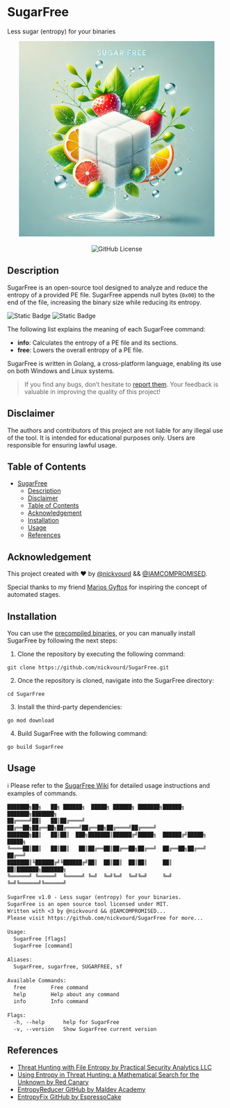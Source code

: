 # SugarFree

Less sugar (entropy) for your binaries

<p align="center">
  <img width="450" height="450" src="/Pictures/Logo.png"><br /><br />
  <img alt="GitHub License" src="https://img.shields.io/github/license/nickvourd/SugarFree?style=social&logo=GitHub&logoColor=purple">
  <!--<img alt="GitHub Repo stars" src="https://img.shields.io/github/stars/nickvourd/SugarFree?logoColor=yellow"><br />
  <img alt="GitHub forks" src="https://img.shields.io/github/forks/nickvourd/SugarFree?logoColor=red">
  <img alt="GitHub watchers" src="https://img.shields.io/github/watchers/nickvourd/SugarFree?logoColor=blue">
  <img alt="GitHub contributors" src="https://img.shields.io/github/contributors/nickvourd/SugarFree?style=social&logo=GitHub&logoColor=green">-->
</p>

## Description

SugarFree is an open-source tool designed to analyze and reduce the entropy of a provided PE file. SugarFree appends null bytes (`0x00`) to the end of the file, increasing the binary size while reducing its entropy.

![Static Badge](https://img.shields.io/badge/Go-lang-cyan?style=flat&logoSize=auto)
![Static Badge](https://img.shields.io/badge/Version-1.0%20(Zero%20Calories)-red?link=https%3A%2F%2Fgithub.com%2Fnickvourd%2FSugarFree%2Freleases")

The following list explains the meaning of each SugarFree command:

- **info**: Calculates the entropy of a PE file and its sections.
- **free**: Lowers the overall entropy of a PE file.

SugarFree is written in Golang, a cross-platform language, enabling its use on both Windows and Linux systems.

> If you find any bugs, don’t hesitate to [report them](https://github.com/nickvourd/SugarFree/issues). Your feedback is valuable in improving the quality of this project!

## Disclaimer

The authors and contributors of this project are not liable for any illegal use of the tool. It is intended for educational purposes only. Users are responsible for ensuring lawful usage.

## Table of Contents
- [SugarFree](#sugarfree)
  - [Description](#description)
  - [Disclaimer](#disclaimer)
  - [Table of Contents](#table-of-contents)
  - [Acknowledgement](#acknowledgement)
  - [Installation](#installation)
  - [Usage](#usage)
  - [References](#references)

## Acknowledgement

This project created with :heart: by [@nickvourd](https://x.com/nickvourd) && [@IAMCOMPROMISED](https://x.com/IAMCOMPROMISED).

Special thanks to my friend [Marios Gyftos](https://www.linkedin.com/in/marios-gyftos-a6b62122/) for inspiring the concept of automated stages.

## Installation

You can use the [precompiled binaries](https://github.com/nickvourd/SugarFree/releases), or you can manually install SugarFree by following the next steps:

1) Clone the repository by executing the following command:

```
git clone https://github.com/nickvourd/SugarFree.git
```

2) Once the repository is cloned, navigate into the SugarFree directory:

```
cd SugarFree
```

3) Install the third-party dependencies:

```
go mod download
```

4) Build SugarFree with the following command:

```
go build SugarFree
```

## Usage

:information_source: Please refer to the [SugarFree Wiki](https://github.com/nickvourd/SugarFree/wiki) for detailed usage instructions and examples of commands.

```
███████╗██╗   ██╗ ██████╗  █████╗ ██████╗ ███████╗██████╗ ███████╗███████╗
██╔════╝██║   ██║██╔════╝ ██╔══██╗██╔══██╗██╔════╝██╔══██╗██╔════╝██╔════╝
███████╗██║   ██║██║  ███╗███████║██████╔╝█████╗  ██████╔╝█████╗  █████╗  
╚════██║██║   ██║██║   ██║██╔══██║██╔══██╗██╔══╝  ██╔══██╗██╔══╝  ██╔══╝  
███████║╚██████╔╝╚██████╔╝██║  ██║██║  ██║██║     ██║  ██║███████╗███████╗
╚══════╝ ╚═════╝  ╚═════╝ ╚═╝  ╚═╝╚═╝  ╚═╝╚═╝     ╚═╝  ╚═╝╚══════╝╚══════╝                                                        

SugarFree v1.0 - Less sugar (entropy) for your binaries.
SugarFree is an open source tool licensed under MIT.
Written with <3 by @nickvourd && @IAMCOMPROMISED...
Please visit https://github.com/nickvourd/SugarFree for more...

Usage:
  SugarFree [flags]
  SugarFree [command]

Aliases:
  SugarFree, sugarfree, SUGARFREE, sf

Available Commands:
  free        Free command
  help        Help about any command
  info        Info command

Flags:
  -h, --help      help for SugarFree
  -v, --version   Show SugarFree current version
```

## References

- [Threat Hunting with File Entropy by Practical Security Analytics LLC](https://practicalsecurityanalytics.com/file-entropy/)
- [Using Entropy in Threat Hunting: a Mathematical Search for the Unknown by Red Canary](https://redcanary.com/blog/threat-detection/threat-hunting-entropy/)
- [EntropyReducer GitHub by Maldev Academy](https://github.com/Maldev-Academy/EntropyReducer)
- [EntropyFix GitHub by EspressoCake](https://github.com/EspressoCake/EntropyFix)
